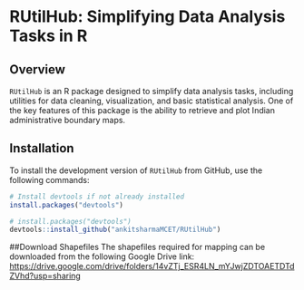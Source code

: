 
<!-- README.md is generated from README.Rmd. Please edit that file -->

# RUtilHub: Simplifying Data Analysis Tasks in R

<!-- badges: start -->
<!-- badges: end -->

## Overview

`RUtilHub` is an R package designed to simplify data analysis tasks,
including utilities for data cleaning, visualization, and basic
statistical analysis. One of the key features of this package is the
ability to retrieve and plot Indian administrative boundary maps.

## Installation

To install the development version of `RUtilHub` from GitHub, use the
following commands:

``` r
# Install devtools if not already installed
install.packages("devtools")
```

``` r
# install.packages("devtools")
devtools::install_github("ankitsharmaMCET/RUtilHub")
```

\##Download Shapefiles The shapefiles required for mapping can be
downloaded from the following Google Drive link:
<https://drive.google.com/drive/folders/14vZTj_ESR4LN_mYJwjZDTOAETDTdZVhd?usp=sharing>
